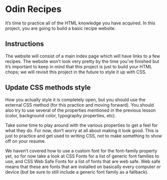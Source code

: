 # Odin Recipes
It’s time to practice all of the HTML knowledge you have acquired. In this project, you are going to build a basic recipe website.

## Instructions
The website will consist of a main index page which will have links to a few recipes.
The website won’t look very pretty by the time you’ve finished but it’s important to keep in mind that this project is just to build your HTML chops; we will revisit this project in the future to style it up with CSS.

## Update CSS methods style
<p> How you actually style it is completely open, but you should use the external CSS method (for this practice and moving forward).
You should also try to use several of the properties mentioned in the previous lesson (color, background color, typography properties, etc).
<p> Take some time to play around with the various properties to get a feel for what they do. For now, don’t worry at all about making it look good. This is just to practice and get used to writing CSS, not to make something to show off on your resume.
<p> We haven’t covered how to use a custom font for the font-family property yet, so for now take a look at CSS Fonts for a list of generic font families to use, and CSS Web Safe Fonts for a list of fonts that are web safe. Web safe means that these are fonts that are installed on basically every computer or device (but be sure to still include a generic font family as a fallback).